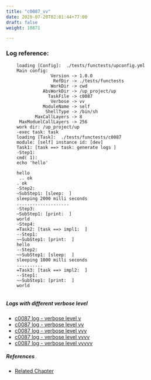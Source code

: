 ```yaml
---
title: "c0087_vv"
date: 2020-07-20T02:01:44+77:00
draft: false
weight: 10871

---
```


### Log reference: <no value>

```
    loading [Config]:  ./tests/functests/upconfig.yml
    Main config:
                 Version -> 1.0.0
                  RefDir -> ./tests/functests
                 WorkDir -> cwd
              AbsWorkDir -> /up_project/up
                TaskFile -> c0087
                 Verbose -> vv
              ModuleName -> self
               ShellType -> /bin/sh
           MaxCallLayers -> 8
     MaxModuelCallLayers -> 256
    work dir: /up_project/up
    -exec task: task
    loading [Task]:  ./tests/functests/c0087
    module: [self] instance id: [dev]
    Task1: [task ==> task: generate logs ]
    -Step1:
    cmd( 1):
    echo 'hello'
    
    hello
     .. ok
    . ok
    -Step2:
    ~SubStep1: [sleep:  ]
    sleeping 2000 milli seconds
    ....................
    -Step3:
    ~SubStep1: [print:  ]
    world
    -Step4:
    =Task2: [task ==> impl1:  ]
    --Step1:
    ~~SubStep1: [print:  ]
    hello
    --Step2:
    ~~SubStep1: [sleep:  ]
    sleeping 1000 milli seconds
    ..........
    =Task3: [task ==> impl2:  ]
    --Step1:
    ~~SubStep1: [print:  ]
    world
    
```

##### Logs with different verbose level
* [c0087 log - verbose level v](../../logs/c0087_v)
* [c0087 log - verbose level vv](../../logs/c0087_vv)
* [c0087 log - verbose level vvv](../../logs/c0087_vvv)
* [c0087 log - verbose level vvvv](../../logs/c0087_vvvv)
* [c0087 log - verbose level vvvvv](../../logs/c0087_vvvvv)

##### References
* [Related Chapter](../../cmd-func/c0087)
